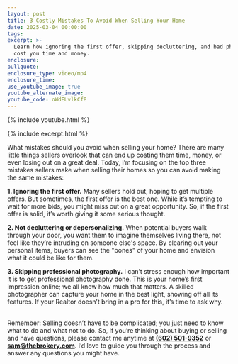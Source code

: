 ```yaml
---
layout: post
title: 3 Costly Mistakes To Avoid When Selling Your Home
date: 2025-03-04 00:00:00
tags:
excerpt: >-
  Learn how ignoring the first offer, skipping decluttering, and bad photos can
  cost you time and money.
enclosure:
pullquote:
enclosure_type: video/mp4
enclosure_time:
use_youtube_image: true
youtube_alternate_image:
youtube_code: oWdEUvlkCf8
---
```

{% include youtube.html %}

{% include excerpt.html %}

What mistakes should you avoid when selling your home? There are many little things sellers overlook that can end up costing them time, money, or even losing out on a great deal. Today, I’m focusing on the top three mistakes sellers make when selling their homes so you can avoid making the same mistakes:

**1\. Ignoring the first offer.** Many sellers hold out, hoping to get multiple offers. But sometimes, the first offer is the best one. While it’s tempting to wait for more bids, you might miss out on a great opportunity. So, if the first offer is solid, it’s worth giving it some serious thought.

**2\. Not decluttering or depersonalizing.** When potential buyers walk through your door, you want them to imagine themselves living there, not feel like they’re intruding on someone else's space. By clearing out your personal items, buyers can see the "bones" of your home and envision what it could be like for them.

**3\. Skipping professional photography.** I can’t stress enough how important it is to get professional photography done. This is your home’s first impression online; we all know how much that matters. A skilled photographer can capture your home in the best light, showing off all its features. If your Realtor doesn’t bring in a pro for this, it’s time to ask why.

<br>Remember: Selling doesn’t have to be complicated; you just need to know what to do and what not to do. So, if you’re thinking about buying or selling and have questions, please contact me anytime at [**(602) 501-9352**](tel:6025019352) or [**sam@thebrokery.com**](mailto:sam@thebrokery.com). I’d love to guide you through the process and answer any questions you might have.